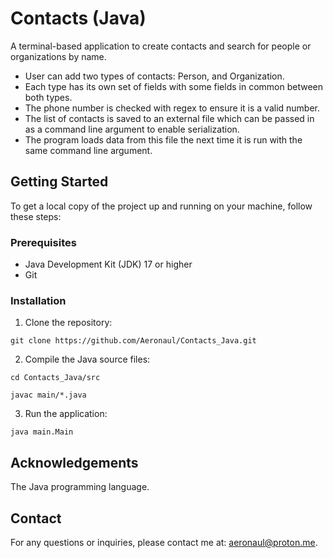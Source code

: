 # Contacts (Java)

A terminal-based application to create contacts and search for people or organizations by name.

* User can add two types of contacts: Person, and Organization. 
* Each type has its own set of fields with some fields in common between both types. 
* The phone number is checked with regex to ensure it is a valid number. 
* The list of contacts is saved to an external file which can be passed in as a command line argument to enable serialization.
* The program loads data from this file the next time it is run with the same command line argument.

## Getting Started
To get a local copy of the project up and running on your machine, follow these steps:

### Prerequisites
- Java Development Kit (JDK) 17 or higher
- Git

### Installation
1. Clone the repository:
```
git clone https://github.com/Aeronaul/Contacts_Java.git
```
2. Compile the Java source files:
```
cd Contacts_Java/src
```
```
javac main/*.java
```
3. Run the application:
```
java main.Main
```

## Acknowledgements
The Java programming language.

## Contact
For any questions or inquiries, please contact me at: aeronaul@proton.me.
